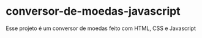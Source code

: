 # conversor-de-moedas-javascript
Esse projeto é um conversor de moedas feito com HTML, CSS e Javascript
